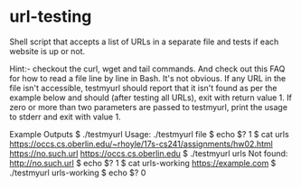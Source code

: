 # url-testing

Shell script that accepts a list of URLs in a separate file and tests if each website is up or not.
 
Hint:- checkout the curl, wget and tail commands. And check out this FAQ for how
to read a file line by line in Bash. It's not obvious.
If any URL in the file isn't accessible, testmyurl should report that it isn't
found as per the example below and should (after testing all URLs), exit with
return value 1.
If zero or more than two parameters are passed to testmyurl, print the usage
to stderr and exit with value 1.

Example Outputs
$ ./testmyurl
Usage: ./testmyurl file
$ echo $?
1
$ cat urls
https://occs.cs.oberlin.edu/~rhoyle/17s-cs241/assignments/hw02.html
https://no.such.url
https://occs.cs.oberlin.edu
$ ./testmyurl urls
Not found: http://no.such.url
$ echo $?
1
$ cat urls-working
https://example.com
$ ./testmyurl urls-working
$ echo $?
0
